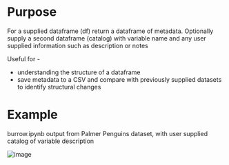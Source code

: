 # Purpose

For a supplied dataframe (df) return a dataframe of metadata.
Optionally supply a second dataframe (catalog) with variable name and
any user supplied information such as description or notes

Useful for -
- understanding the structure of a dataframe
- save metadata to a CSV and compare with previously supplied datasets to identify structural changes

# Example

burrow.ipynb output from Palmer Penguins dataset, with user supplied catalog of variable description

![image](https://github.com/suzannefox/burrow/assets/8460128/0775e201-55fb-4f89-9f7e-940489cc008f)

